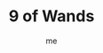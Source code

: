 ---
# basics
title     		 : "9 of Wands"
token					 : 'wands-09'
card_type			 : '' # major, minor, court
layout				 : "tarot-card"
author    		 : 'me'
one_liner 		 : "Toughness, persistence, stamina, loyalty, release"
images				 : ['/assets/images/tarot/rws/rw-wands-09.jpg']
keywords			 : ['toughness', 'persistence', 'stamina', 'loyalty', 'release']
url						 : 'tarot/cards/wands-09'
aliases				 : []

meaning_light  : "Sticking with it for the duration. Fulfilling your promises and obligations. Bearing up under incredible duress. Dragging yourself across the finish line. Picking yourself up by your own bootstraps. Refusing to quit. Going as far as you can go and being satisfied with your performance."

meaning_shadow : "Making yourself a martyr. Abandoning your post. Giving up at the first sign of opposition. Being prevented from fulfilling an obligation. Failing to be dependable. Refusing to let something go that needs to be released. Beating a dead horse."

# more detail
correspondence_planet 			: "Moon"
correspondence_astrological : "Sagittarius"
correspondence_affirmation  : "When the going gets tough, I stay the course."
correspondence_story 				: "The main character continues to strive for the goal, despite terrible odds."

advice_relationships 	 : "Sometimes relationships of any kind are hard work. You and your partner must be able to count on each other when the going gets rough. If you’ve been unreliable, it’s time to change your ways. If your partner doesn’t seem to be in things for the long haul, you should plan accordingly."

advice_work 					 : "When there’s hard work to be done, you learn who your real friends are. Call on others for support, especially if you feel overwhelmed. Take note of who responds. Recognize, too, when you’ve had enough; doggedly pressing on when you’re broken benefits no one."

advice_spirituality 	 : "Meaningful progress takes time. You’ll be tempted to give up, to abandon your practices, to shrug off your faith. Stick with it. Your transformation is slow, but steady. Encourage yourself by looking back and seeing how far you’ve come."

advice_personal_growth : "Know when to be a hero. Coached by phrases like “When the going gets tough, the tough get going,” you’ll be tempted to crawl ahead even when you’re down. Some causes deserve your total dedication; some don’t. Knowing the difference is an important component of maturity."

advice_fortune_telling : "Don’t relax yet; there’s more to come. The test you’re facing now is happening for one reason: to show you who your real friends are."

questions	: ["How do you cope when things get really tough?", "When you get low, what encourages you to go on?", "At what point should you be able to let this situation go?"]

# referenced in the symbols.toml data file
symbols	  : ['9', 'wands', 'battered-figure', 'background-wands']

# metadata
suppress_topnav : true
related_cards 	: []

---